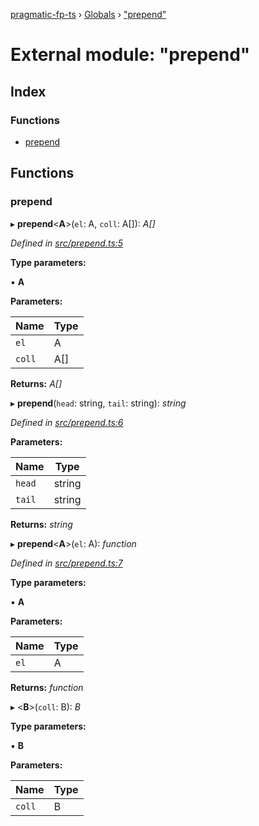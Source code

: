 [pragmatic-fp-ts](../README.md) › [Globals](../globals.md) › ["prepend"](_prepend_.md)

# External module: "prepend"

## Index

### Functions

* [prepend](_prepend_.md#prepend)

## Functions

###  prepend

▸ **prepend**<**A**>(`el`: A, `coll`: A[]): *A[]*

*Defined in [src/prepend.ts:5](https://github.com/hermann-p/pragmatic-fp-ts/blob/0abe0d4/src/prepend.ts#L5)*

**Type parameters:**

▪ **A**

**Parameters:**

Name | Type |
------ | ------ |
`el` | A |
`coll` | A[] |

**Returns:** *A[]*

▸ **prepend**(`head`: string, `tail`: string): *string*

*Defined in [src/prepend.ts:6](https://github.com/hermann-p/pragmatic-fp-ts/blob/0abe0d4/src/prepend.ts#L6)*

**Parameters:**

Name | Type |
------ | ------ |
`head` | string |
`tail` | string |

**Returns:** *string*

▸ **prepend**<**A**>(`el`: A): *function*

*Defined in [src/prepend.ts:7](https://github.com/hermann-p/pragmatic-fp-ts/blob/0abe0d4/src/prepend.ts#L7)*

**Type parameters:**

▪ **A**

**Parameters:**

Name | Type |
------ | ------ |
`el` | A |

**Returns:** *function*

▸ <**B**>(`coll`: B): *B*

**Type parameters:**

▪ **B**

**Parameters:**

Name | Type |
------ | ------ |
`coll` | B |
